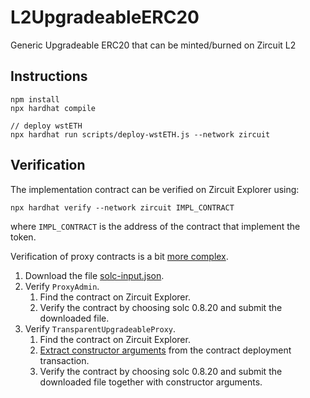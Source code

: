 # L2UpgradeableERC20

Generic Upgradeable ERC20 that can be minted/burned on Zircuit L2

## Instructions

```
npm install
npx hardhat compile

// deploy wstETH
npx hardhat run scripts/deploy-wstETH.js --network zircuit
```

## Verification

The implementation contract can be verified on Zircuit Explorer using:

```
npx hardhat verify --network zircuit IMPL_CONTRACT
```

where `IMPL_CONTRACT` is the address of the contract that implement the token.

Verification of proxy contracts is a bit [more complex](https://forum.openzeppelin.com/t/how-to-verify-a-contract-on-etherscan-bscscan-polygonscan/14225).

1. Download the file [solc-input.json](https://forum.openzeppelin.com/uploads/short-url/yuhWpGxcU7vD7Hj5PfovuTKaK2s.json).
1. Verify `ProxyAdmin`.
   1. Find the contract on Zircuit Explorer.
   1. Verify the contract by choosing solc 0.8.20 and submit the downloaded file.
1. Verify `TransparentUpgradeableProxy`.
   1. Find the contract on Zircuit Explorer.
   1. [Extract constructor arguments](https://info.etherscan.com/contract-verification-constructor-arguments/) from the contract deployment transaction.
   1. Verify the contract by choosing solc 0.8.20 and submit the downloaded file together with constructor arguments.

